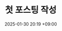 ---
layout: post
title: 첫 포스팅 작성
date: 2025-01-30 20:19 +09:00
categories: [TOP_CATEGORIE, SUB_CATEGORIE]
tags: [TAG]     # TAG names should always be lowercase
---